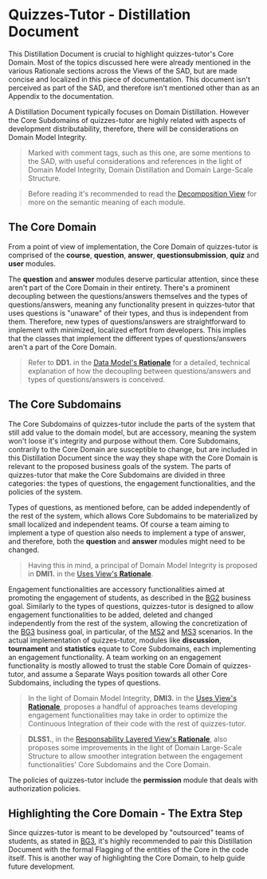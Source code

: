 # Quizzes-Tutor - Distillation Document

This Distillation Document is crucial to highlight quizzes-tutor's Core Domain. Most of the topics discussed here were already mentioned in the various Rationale sections across the Views of the SAD, but are made concise and localized in this piece of documentation. This document isn't perceived as part of the SAD, and therefore isn't mentioned other than as an Appendix to the documentation.

A Distillation Document typically focuses on Domain Distillation. However the Core Subdomains of quizzes-tutor are highly related with aspects of development distributability, therefore, there will be considerations on Domain Model Integrity.

>Marked with comment tags, such as this one, are some mentions to the SAD, with useful considerations and references in the light of Domain Model Integrity, Domain Distillation and Domain Large-Scale Structure.

>Before reading it's recommended to read the [Decomposition View](module_view_decomposition.md) for more on the semantic meaning of each module.

## The Core Domain

From a point of view of implementation, the Core Domain of quizzes-tutor is comprised of the **course**, **question**, **answer**, **questionsubmission**, **quiz** and **user** modules.

The **question** and **answer** modules deserve particular attention, since these aren't part of the Core Domain in their entirety. There's a prominent decoupling between the questions/answers themselves and the types of questions/answers, meaning any functionality present in quizzes-tutor that uses questions is "unaware" of their types, and thus is independent from them. Therefore, new types of questions/answers are straightforward to implement with minimized, localized effort from developers. This implies that the classes that implement the different types of questions/answers aren't a part of the Core Domain. 

>Refer to **DD1.** in the [Data Model's **Rationale**](module_view_data_model.md#rationale) for a detailed, technical explanation of how the decoupling between questions/answers and types of questions/answers is conceived.

## The Core Subdomains

The Core Subdomains of quizzes-tutor include the parts of the system that still add value to the domain model, but are accessory, meaning the system won't loose it's integrity and purpose without them. Core Subdomains, contrarily to the Core Domain are susceptible to change, but are included in this Distillation Document since the way they shape with the Core Domain is relevant to the proposed business goals of the system. The parts of quizzes-tutor that make the Core Subdomains are divided in three categories: the types of questions, the engagement functionalities, and the policies of the system.

Types of questions, as mentioned before, can be added independently of the rest of the system, which allows Core Subdomains to be materialized by small localized and independent teams. Of course a team aiming to implement a type of question also needs to implement a type of answer, and therefore, both the **question** and **answer** modules might need to be changed. 

>Having this in mind, a principal of Domain Model Integrity is proposed in **DMI1.** in the [Uses View's **Rationale**](module_view_uses.md#rationale).

Engagement functionalities are accessory functionalities aimed at promoting the engagement of students, as described in the [BG2](system_overview.md#business-goals) business goal. Similarly to the types of questions, quizzes-tutor is designed to allow engagement functionalities to be added, deleted and changed independently from the rest of the system, allowing the concretization of the [BG3](system_overview.md#business-goals) business goal, in particular, of the [MS2](system_overview.md#modifiability) and [MS3](system_overview.md#modifiability) scenarios. In the actual implementation of quizzes-tutor, modules like **discussion**, **tournament** and **statistics** equate to Core Subdomains, each implementing an engagement functionality. A team working on an engagement functionality is mostly allowed to trust the stable Core Domain of quizzes-tutor, and assume a Separate Ways position towards all other Core Subdomains, including the types of questions.  

>In the light of Domain Model Integrity, **DMI3.** in the [Uses View's **Rationale**](module_view_uses.md#rationale), proposes a handful of approaches teams developing engagement functionalities may take in order to optimize the Continuous Integration of their code with the rest of quizzes-tutor. 

>**DLSS1.**, in the [Responsability Layered View's **Rationale**](module_view_layered_responsability.md#rationale), also proposes some improvements in the light of Domain Large-Scale Structure to allow smoother integration between the engagement functionalities' Core Subdomains and the Core Domain.

The policies of quizzes-tutor include the **permission** module that deals with authorization policies.

## Highlighting the Core Domain - The Extra Step

Since quizzes-tutor is meant to be developed by "outsourced" teams of students, as stated in [BG3](system_overview.md#business-goals), it's highly recommended to pair this Distillation Document with the formal Flagging of the entities of the Core in the code itself. This is another way of highlighting the Core Domain, to help guide future development.